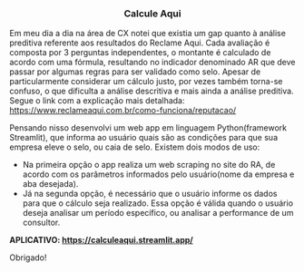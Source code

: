 <h3 align="center">Calcule Aqui</h3>

Em meu dia a dia na área de CX notei que existia um gap quanto à análise preditiva referente aos resultados do Reclame Aqui.
Cada avaliação é composta por 3 perguntas independentes, o montante é calculado de acordo com uma fórmula, resultando no indicador denominado AR que deve passar por algumas regras para ser validado como selo.
Apesar de particularmente considerar um cálculo justo, por vezes também torna-se confuso, o que dificulta a análise descritiva e mais ainda a análise preditiva.
Segue o link com a explicação mais detalhada: https://www.reclameaqui.com.br/como-funciona/reputacao/

Pensando nisso desenvolvi um web app em linguagem Python(framework Streamlit), que informa ao usuário quais são as condições para que sua empresa eleve o selo, ou caia de selo.
Existem dois modos de uso:
- Na primeira opção o app realiza um web scraping no site do RA, de acordo com os parâmetros informados pelo usuário(nome da empresa e aba desejada).
- Já na segunda opção, é necessário que o usuário informe os dados para que o cálculo seja realizado. Essa opção é válida quando o usuário deseja analisar um período específico, ou analisar a performance de um consultor.

**APLICATIVO:
https://calculeaqui.streamlit.app/**

Obrigado!
